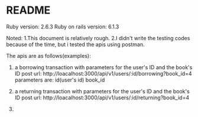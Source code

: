 # README

Ruby version: 2.6.3
Ruby on rails version: 6.1.3

Noted: 
1.This document is relatively rough.
2.I didn't write the testing codes because of the time, but i tested the apis using postman.

The apis are as follows(examples):
1. a borrowing transaction with parameters for the user's ID and the book's ID
   post url: http://loacalhost:3000/api/v1/users/:id/borrowing?book_id=4
   parameters are: 
          id(user's id)
          book_id<d>

2. a returning transaction with parameters for the user's ID and the book's ID
   post url: http://loacalhost:3000/api/v1/users/:id/returning?book_id=4

3. 


